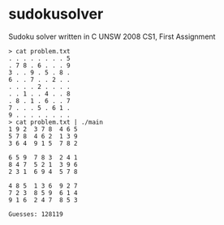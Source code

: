 # sudokusolver
Sudoku solver written in C
UNSW 2008 CS1, First Assignment

```shell
> cat problem.txt 
. . . . . . . . 5
. 7 8 . 6 . . . 9
3 . . 9 . 5 . 8 .
6 . . 7 . . 2 . .
. . . . 2 . . . .
. . 1 . . 4 . . 8
. 8 . 1 . 6 . . 7
7 . . . 5 . 6 1 .
9 . . . . . . . .
> cat problem.txt | ./main
1 9 2  3 7 8  4 6 5 
5 7 8  4 6 2  1 3 9 
3 6 4  9 1 5  7 8 2 

6 5 9  7 8 3  2 4 1 
8 4 7  5 2 1  3 9 6 
2 3 1  6 9 4  5 7 8 

4 8 5  1 3 6  9 2 7 
7 2 3  8 5 9  6 1 4 
9 1 6  2 4 7  8 5 3 

Guesses: 128119
```
